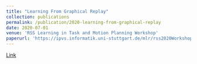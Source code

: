 ```yaml
---
title: "Learning From Graphical Replay"
collection: publications
permalink: /publication/2020-learning-from-graphical-replay
date: 2020-07-01
venue: 'RSS Learning in Task and Motion Planning Workshop'
paperurl: 'https://ipvs.informatik.uni-stuttgart.de/mlr/rss2020Workshop/papers/yang.pdf'
---
```

[Link](https://ipvs.informatik.uni-stuttgart.de/mlr/rss2020Workshop/papers/yang.pdf)

